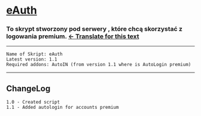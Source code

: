 # [eAuth](https://lmgtfy.com/?q=eAuth+skript)
### To skrypt stworzony pod serwery , które chcą skorzystać z logowania premium. [← Translate for this text](https://translate.google.pl/#pl/en/To%20skrypt%20stworzony%20pod%20serwery%2C%20kt%C3%B3re%20chc%C4%85%20skorzysta%C4%87%20z%20logowania%20premium)
---
```
Name of Skript: eAuth
Latest version: 1.1 
Required addons: AutoIN (from version 1.1 where is AutoLogin premium)
```
---
## ChangeLog
```
1.0 - Created script
1.1 - Added autologin for accounts premium
```

